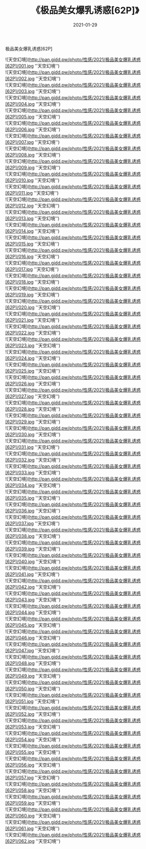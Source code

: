 ﻿---
layout: post
title:  《极品美女爆乳诱惑[62P]》
date:   2021-01-29
img: http://pan.gjdd.pw/photo/性感/2021/极品美女爆乳诱惑[62P]/000.jpg
categories: [美女, 性感, 泳衣]
---

极品美女爆乳诱惑[62P]



![天空幻境](http://pan.gjdd.pw/photo/性感/2021/极品美女爆乳诱惑[62P]/001.jpg ''天空幻境'') <br>
![天空幻境](http://pan.gjdd.pw/photo/性感/2021/极品美女爆乳诱惑[62P]/002.jpg ''天空幻境'') <br>
![天空幻境](http://pan.gjdd.pw/photo/性感/2021/极品美女爆乳诱惑[62P]/003.jpg ''天空幻境'') <br>
![天空幻境](http://pan.gjdd.pw/photo/性感/2021/极品美女爆乳诱惑[62P]/004.jpg ''天空幻境'') <br>
![天空幻境](http://pan.gjdd.pw/photo/性感/2021/极品美女爆乳诱惑[62P]/005.jpg ''天空幻境'') <br>
![天空幻境](http://pan.gjdd.pw/photo/性感/2021/极品美女爆乳诱惑[62P]/006.jpg ''天空幻境'') <br>
![天空幻境](http://pan.gjdd.pw/photo/性感/2021/极品美女爆乳诱惑[62P]/007.jpg ''天空幻境'') <br>
![天空幻境](http://pan.gjdd.pw/photo/性感/2021/极品美女爆乳诱惑[62P]/008.jpg ''天空幻境'') <br>
![天空幻境](http://pan.gjdd.pw/photo/性感/2021/极品美女爆乳诱惑[62P]/009.jpg ''天空幻境'') <br>
![天空幻境](http://pan.gjdd.pw/photo/性感/2021/极品美女爆乳诱惑[62P]/010.jpg ''天空幻境'') <br>
![天空幻境](http://pan.gjdd.pw/photo/性感/2021/极品美女爆乳诱惑[62P]/011.jpg ''天空幻境'') <br>
![天空幻境](http://pan.gjdd.pw/photo/性感/2021/极品美女爆乳诱惑[62P]/012.jpg ''天空幻境'') <br>
![天空幻境](http://pan.gjdd.pw/photo/性感/2021/极品美女爆乳诱惑[62P]/013.jpg ''天空幻境'') <br>
![天空幻境](http://pan.gjdd.pw/photo/性感/2021/极品美女爆乳诱惑[62P]/014.jpg ''天空幻境'') <br>
![天空幻境](http://pan.gjdd.pw/photo/性感/2021/极品美女爆乳诱惑[62P]/015.jpg ''天空幻境'') <br>
![天空幻境](http://pan.gjdd.pw/photo/性感/2021/极品美女爆乳诱惑[62P]/016.jpg ''天空幻境'') <br>
![天空幻境](http://pan.gjdd.pw/photo/性感/2021/极品美女爆乳诱惑[62P]/017.jpg ''天空幻境'') <br>
![天空幻境](http://pan.gjdd.pw/photo/性感/2021/极品美女爆乳诱惑[62P]/018.jpg ''天空幻境'') <br>
![天空幻境](http://pan.gjdd.pw/photo/性感/2021/极品美女爆乳诱惑[62P]/019.jpg ''天空幻境'') <br>
![天空幻境](http://pan.gjdd.pw/photo/性感/2021/极品美女爆乳诱惑[62P]/020.jpg ''天空幻境'') <br>
![天空幻境](http://pan.gjdd.pw/photo/性感/2021/极品美女爆乳诱惑[62P]/021.jpg ''天空幻境'') <br>
![天空幻境](http://pan.gjdd.pw/photo/性感/2021/极品美女爆乳诱惑[62P]/022.jpg ''天空幻境'') <br>
![天空幻境](http://pan.gjdd.pw/photo/性感/2021/极品美女爆乳诱惑[62P]/023.jpg ''天空幻境'') <br>
![天空幻境](http://pan.gjdd.pw/photo/性感/2021/极品美女爆乳诱惑[62P]/024.jpg ''天空幻境'') <br>
![天空幻境](http://pan.gjdd.pw/photo/性感/2021/极品美女爆乳诱惑[62P]/025.jpg ''天空幻境'') <br>
![天空幻境](http://pan.gjdd.pw/photo/性感/2021/极品美女爆乳诱惑[62P]/026.jpg ''天空幻境'') <br>
![天空幻境](http://pan.gjdd.pw/photo/性感/2021/极品美女爆乳诱惑[62P]/027.jpg ''天空幻境'') <br>
![天空幻境](http://pan.gjdd.pw/photo/性感/2021/极品美女爆乳诱惑[62P]/028.jpg ''天空幻境'') <br>
![天空幻境](http://pan.gjdd.pw/photo/性感/2021/极品美女爆乳诱惑[62P]/029.jpg ''天空幻境'') <br>
![天空幻境](http://pan.gjdd.pw/photo/性感/2021/极品美女爆乳诱惑[62P]/030.jpg ''天空幻境'') <br>
![天空幻境](http://pan.gjdd.pw/photo/性感/2021/极品美女爆乳诱惑[62P]/031.jpg ''天空幻境'') <br>
![天空幻境](http://pan.gjdd.pw/photo/性感/2021/极品美女爆乳诱惑[62P]/032.jpg ''天空幻境'') <br>
![天空幻境](http://pan.gjdd.pw/photo/性感/2021/极品美女爆乳诱惑[62P]/033.jpg ''天空幻境'') <br>
![天空幻境](http://pan.gjdd.pw/photo/性感/2021/极品美女爆乳诱惑[62P]/034.jpg ''天空幻境'') <br>
![天空幻境](http://pan.gjdd.pw/photo/性感/2021/极品美女爆乳诱惑[62P]/035.jpg ''天空幻境'') <br>
![天空幻境](http://pan.gjdd.pw/photo/性感/2021/极品美女爆乳诱惑[62P]/036.jpg ''天空幻境'') <br>
![天空幻境](http://pan.gjdd.pw/photo/性感/2021/极品美女爆乳诱惑[62P]/037.jpg ''天空幻境'') <br>
![天空幻境](http://pan.gjdd.pw/photo/性感/2021/极品美女爆乳诱惑[62P]/038.jpg ''天空幻境'') <br>
![天空幻境](http://pan.gjdd.pw/photo/性感/2021/极品美女爆乳诱惑[62P]/039.jpg ''天空幻境'') <br>
![天空幻境](http://pan.gjdd.pw/photo/性感/2021/极品美女爆乳诱惑[62P]/040.jpg ''天空幻境'') <br>
![天空幻境](http://pan.gjdd.pw/photo/性感/2021/极品美女爆乳诱惑[62P]/041.jpg ''天空幻境'') <br>
![天空幻境](http://pan.gjdd.pw/photo/性感/2021/极品美女爆乳诱惑[62P]/042.jpg ''天空幻境'') <br>
![天空幻境](http://pan.gjdd.pw/photo/性感/2021/极品美女爆乳诱惑[62P]/043.jpg ''天空幻境'') <br>
![天空幻境](http://pan.gjdd.pw/photo/性感/2021/极品美女爆乳诱惑[62P]/044.jpg ''天空幻境'') <br>
![天空幻境](http://pan.gjdd.pw/photo/性感/2021/极品美女爆乳诱惑[62P]/045.jpg ''天空幻境'') <br>
![天空幻境](http://pan.gjdd.pw/photo/性感/2021/极品美女爆乳诱惑[62P]/046.jpg ''天空幻境'') <br>
![天空幻境](http://pan.gjdd.pw/photo/性感/2021/极品美女爆乳诱惑[62P]/047.jpg ''天空幻境'') <br>
![天空幻境](http://pan.gjdd.pw/photo/性感/2021/极品美女爆乳诱惑[62P]/048.jpg ''天空幻境'') <br>
![天空幻境](http://pan.gjdd.pw/photo/性感/2021/极品美女爆乳诱惑[62P]/049.jpg ''天空幻境'') <br>
![天空幻境](http://pan.gjdd.pw/photo/性感/2021/极品美女爆乳诱惑[62P]/050.jpg ''天空幻境'') <br>
![天空幻境](http://pan.gjdd.pw/photo/性感/2021/极品美女爆乳诱惑[62P]/051.jpg ''天空幻境'') <br>
![天空幻境](http://pan.gjdd.pw/photo/性感/2021/极品美女爆乳诱惑[62P]/052.jpg ''天空幻境'') <br>
![天空幻境](http://pan.gjdd.pw/photo/性感/2021/极品美女爆乳诱惑[62P]/053.jpg ''天空幻境'') <br>
![天空幻境](http://pan.gjdd.pw/photo/性感/2021/极品美女爆乳诱惑[62P]/054.jpg ''天空幻境'') <br>
![天空幻境](http://pan.gjdd.pw/photo/性感/2021/极品美女爆乳诱惑[62P]/055.jpg ''天空幻境'') <br>
![天空幻境](http://pan.gjdd.pw/photo/性感/2021/极品美女爆乳诱惑[62P]/056.jpg ''天空幻境'') <br>
![天空幻境](http://pan.gjdd.pw/photo/性感/2021/极品美女爆乳诱惑[62P]/057.jpg ''天空幻境'') <br>
![天空幻境](http://pan.gjdd.pw/photo/性感/2021/极品美女爆乳诱惑[62P]/058.jpg ''天空幻境'') <br>
![天空幻境](http://pan.gjdd.pw/photo/性感/2021/极品美女爆乳诱惑[62P]/059.jpg ''天空幻境'') <br>
![天空幻境](http://pan.gjdd.pw/photo/性感/2021/极品美女爆乳诱惑[62P]/060.jpg ''天空幻境'') <br>
![天空幻境](http://pan.gjdd.pw/photo/性感/2021/极品美女爆乳诱惑[62P]/061.jpg ''天空幻境'') <br>
![天空幻境](http://pan.gjdd.pw/photo/性感/2021/极品美女爆乳诱惑[62P]/062.jpg ''天空幻境'') <br>